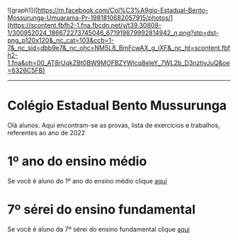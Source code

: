 ![graph1]([https://m.facebook.com/Col%C3%A9gio-Estadual-Bento-Mossurunga-Umuarama-Pr-1981810682057915/photos/](https://scontent.fbfh2-1.fna.fbcdn.net/v/t39.30808-1/300952024_186672273745046_671919879992814942_n.png?stp=dst-png_p120x120&_nc_cat=103&ccb=1-7&_nc_sid=dbb9e7&_nc_ohc=NM5L8_BmFcwAX_g_iXF&_nc_ht=scontent.fbfh2-1.fna&oh=00_AT8rUqkZBt0BW9MOFBZYWlcq8eleY_7WL2b_D3nztiyJuQ&oe=6326C5FB)

***

# Colégio Estadual Bento Mussurunga
Olá alunos. Aqui encontram-se as provas, lista de exercícios e trabalhos, referentes ao ano de 2022


# 1º ano do ensino médio
Se você é aluno do 1º ano do ensino médio clique [aqui](https://github.com/RafaelDexter/Bento/tree/main/1ano)

# 7º sérei do ensino fundamental
Se você é aluno da 7º sérei do ensino fundamental clique [aqui](https://github.com/RafaelDexter/Bento/tree/main/7ano)
